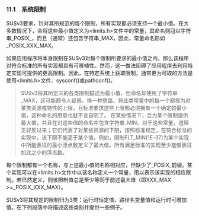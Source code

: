 ### 11.1　系统限制

SUSv3要求，针对其所规范的每个限制，所有实现都必须支持一个最小值。在大多数情况下，会将这些最小值定义为<limits.h>文件中的常量，其命名则冠以字符串_POSIX_，而且（通常）还包含字符串_MAX，因此，常量命名形如_POSIX_XXX_MAX。

如果应用程序将本身限制在SUSv3对每个限制所要求的最小值之内，那么该程序对符合标准的所有实现都具有可移植性。然而，这一做法阻碍了应用程序去利用特定实现可提供的更高限制。因此，在特定系统上获取限制，通常更为可取的方法是使用<limits.h>文件、sysconf()或pathconf()。

> SUSv3将其所定义的各类限制描述为最小值，但命名却使用了字符串_MAX，这可能颇令人疑惑。换一种思路，将此类常量中的每一个都视为对某类资源或特性的上限，且标准要求这些上限都必须拥有一个确定的最小值，这种命名的用意也就不言自明了。
> 在某些情况下，会为某个限制提供最大值，并且在对这些值的命名中包含字符串_MIN。对于这些常量，道理正好反过来；它们代表了对某些资源的下限，按照标准规定，在符合标准的实现中，该下限不能高于某个值。例如，限制FLT_MIN(1E-37)为某个实现中所能表征的最小浮点数定义了最大值。所有满足标准的实现至少能够表征如此之小的浮点数。

每个限制都有一个名称，与上述最小值的名称相对应，但缺少了_POSIX_前缀。某个实现可以在<limits.h>文件中以该名称定义一个常量，用以表示该实现的相应限制。若已然定义，则该限制值总是至少等同于前述最大值（即XXX_MAX >=_POSIX_XXX_MAX）。

SUSv3将其规定的限制归为3类：运行时恒定值、路径名变量值和运行时可增加值。在下列段落中将描述这些类别并提供一些例子。

